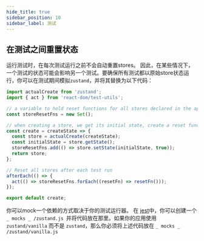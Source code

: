 ```yaml
---
hide_title: true
sidebar_position: 10
sidebar_label: 测试
---
```

## 在测试之间重置状态

运行测试时，在每次测试运行之前不会自动重置stores。
因此，在某些情况下，一个测试的状态可能会影响另一个测试。要确保所有测试都以原始store状态运行，你可以在测试期间模拟`zustand`，并将其替换为以下代码：

```jsx
import actualCreate from 'zustand';
import { act } from 'react-dom/test-utils';

// a variable to hold reset functions for all stores declared in the app
const storeResetFns = new Set();

// when creating a store, we get its initial state, create a reset function and add it in the set
const create = createState => {
  const store = actualCreate(createState);
  const initialState = store.getState();
  storeResetFns.add(() => store.setState(initialState, true));
  return store;
};

// Reset all stores after each test run
afterEach(() => {
  act(() => storeResetFns.forEach((resetFn) => resetFn()));
});

export default create;
```

你可以mock一个依赖的方式取决于你的测试运行器。
在 [jest](https://jestjs.io/)中，你可以创建一个 `_ mocks _ /zustand.js `并将代码放在那里。如果你的应用使用 `zustand/vanilla` 而不是 `zustand`，那么你必须将上述代码放在 `_ mocks _ /zustand/vanilla.js`